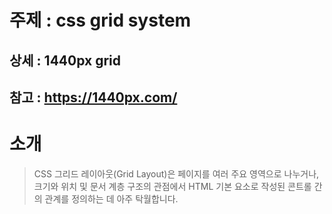 # 주제 : css grid system
## 상세 : 1440px grid
## 참고 : <https://1440px.com/>

# 소개
>CSS 그리드 레이아웃(Grid Layout)은 페이지를 여러 주요 영역으로 나누거나, 크기와 위치 및 문서 계층 구조의 관점에서 HTML 기본 요소로 작성된 콘트롤 간의 관계를 정의하는 데 아주 탁월합니다.
